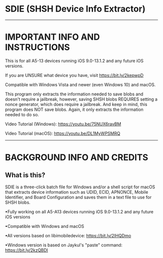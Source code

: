 # SDIE (SHSH Device Info Extractor)

--------------------------------------------------------------------------------------------------------------------------------------------------------------------

# IMPORTANT INFO AND INSTRUCTIONS

This is for all A5-13 devices running iOS 9.0-13.1.2 and any future iOS versions.

If you are UNSURE what device you have, visit https://bit.ly/2kepwpD

Compatible with Windows Vista and newer (even Windows 10) and macOS.

This program only extracts the information needed to save blobs and doesn't require a jailbreak, however, saving SHSH blobs REQUIRES setting a nonce generator, which does require a jailbreak. And keep in mind, this program does NOT save blobs. Again, it only extracts the information needed to do so.

Video Tutorial (Windows): https://youtu.be/75NUX6ravBM

Video Tutorial (macOS): https://youtu.be/DL1MyWPSMRQ

--------------------------------------------------------------------------------------------------------------------------------------------------------------------

# BACKGROUND INFO AND CREDITS
## What is this? 

SDIE is a three-click batch file for Windows and/or a shell script for macOS that extracts device information such as UDID, ECID, APNONCE, Mobile Identifier, and Board Configuration and saves them in a text file to use for SHSH blobs.

•Fully working on all A5-A13 devices running iOS 9.0-13.1.2 and any future iOS versions

•Compatible with Windows and macOS

•All versions based on libimobiledevice: https://bit.ly/2IHQDmo

•Windows version is based on Jaykul's "paste" command: https://bit.ly/2kzQBDI
